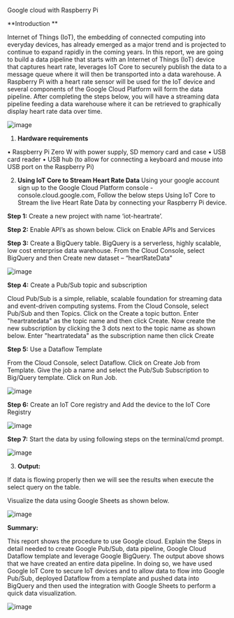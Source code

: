 Google cloud with Raspberry Pi

**Introduction **

Internet of Things (IoT), the embedding of connected computing into everyday devices, has already emerged as a major trend and is projected to continue to expand rapidly in the coming years. In this report, we are going to build a data pipeline that starts with an Internet of Things (IoT) device that captures heart rate, leverages IoT Core to securely publish the data to a message queue where it will then be transported into a data warehouse. A Raspberry Pi with a heart rate sensor will be used for the IoT device and several components of the Google Cloud Platform will form the data pipeline. After completing the steps below, you will have a streaming data pipeline feeding a data warehouse where it can be retrieved to graphically display heart rate data over time.

![image](https://user-images.githubusercontent.com/83789235/117398516-21deba80-aec4-11eb-9ef1-dcdfe1e6c86b.png)

 

1. **Hardware requirements**

•	Raspberry Pi Zero W with power supply, SD memory card and case
•	USB card reader
•	USB hub (to allow for connecting a keyboard and mouse into USB port on the Raspberry Pi)

2. **Using IoT Core to Stream Heart Rate Data**
Using your google account sign up to the Google Cloud Platform console - console.cloud.google.com, Follow the below steps Using IoT Core to Stream the live Heart Rate Data by connecting your Raspberry Pi device.

**Step 1:** Create a new project with name ‘iot-heartrate’. 

**Step 2:** Enable API’s as shown below. Click on Enable APIs and Services

**Step 3:** Create a BigQuery table. BigQuery is a serverless, highly scalable, low cost enterprise data warehouse. From the Cloud Console, select BigQuery and then Create new dataset – “heartRateData"  

![image](https://user-images.githubusercontent.com/83789235/117398546-328f3080-aec4-11eb-9671-e34f505d0246.png)

 
**Step 4:** Create a Pub/Sub topic and subscription

Cloud Pub/Sub is a simple, reliable, scalable foundation for streaming data and event-driven computing systems. From the Cloud Console, select Pub/Sub and then Topics. Click on the Create a topic button. Enter "heartratedata" as the topic name and then click Create. Now create the new subscription by clicking the 3 dots next to the topic name as shown below. Enter "heartratedata" as the subscription name then click Create

**Step 5:** Use a Dataflow Template

From the Cloud Console, select Dataflow. Click on Create Job from Template. Give the job a name and select the Pub/Sub Subscription to Big/Query template. Click on Run Job.

![image](https://user-images.githubusercontent.com/83789235/117398606-4d61a500-aec4-11eb-9b0d-c9ff40393ebd.png)

 

**Step 6:** Create an IoT Core registry and Add the device to the IoT Core Registry

 ![image](https://user-images.githubusercontent.com/83789235/117398621-53578600-aec4-11eb-8b6f-8f60d1de7f17.png)


**Step 7:** Start the data by using following steps on the terminal/cmd prompt.

![image](https://user-images.githubusercontent.com/83789235/117398628-59e5fd80-aec4-11eb-849f-74ec37637f39.png)
 

3. **Output:**

If data is flowing properly then we will see the results when execute the select query on the table. 

Visualize the data using Google Sheets as shown below.

![image](https://user-images.githubusercontent.com/83789235/117398644-623e3880-aec4-11eb-8cd4-df6bd066db9b.png)

 
**Summary:**

This report shows the procedure to use Google cloud. Explain the Steps in detail needed to create Google Pub/Sub, data pipeline, Google Cloud Dataflow template and leverage Google BigQuery. The output above shows that we have created an entire data pipeline. In doing so, we have used Google IoT Core to secure IoT devices and to allow data to flow into Google Pub/Sub, deployed Dataflow from a template and pushed data into BigQuery and then used the integration with Google Sheets to perform a quick data visualization.

![image](https://user-images.githubusercontent.com/83789235/117398085-25257680-aec3-11eb-862d-1fd87da88e76.png)
